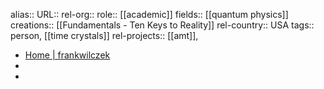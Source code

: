 alias::
URL::
rel-org::
role:: [[academic]]
fields:: [[quantum physics]]
creations:: [[Fundamentals - Ten Keys to Reality]]
rel-country:: USA
tags:: person, [[time crystals]]
rel-projects:: [[amt]],


- [Home | frankwilczek](https://www.frankawilczek.com/)
-
-
